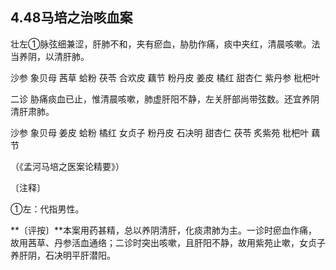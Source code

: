 ## 4.48马培之治咳血案

壮左①脉弦细兼涩，肝肺不和，夹有瘀血，胁肋作痛，痰中夹红，清晨咳嗽。法当养阴，以清肝肺。

沙参 象贝母 茜草 蛤粉 茯苓 合欢皮 藕节 粉丹皮 姜皮 橘红 甜杏仁 紫丹参 枇杷叶

二诊 胁痛痰血已止，惟清晨咳嗽，肺虚肝阳不静，左关肝部尚带弦数。还宜养阴清肝肃肺。

沙参 象贝母 姜皮 蛤粉 橘红 女贞子 粉丹皮 石决明 甜杏仁 茯苓 炙紫苑 枇杷叶 藕节

（《孟河马培之医案论精要》）

〔注释〕

①左：代指男性。

**〔评按〕**本案用药甚精，总以养阴清肝，化痰肃肺为主。一诊时瘀血作痛，故用茜草、丹参活血通络；二诊时突出咳嗽，且肝阳不静，故用紫苑止嗽，女贞子养肝阴，石决明平肝潜阳。
